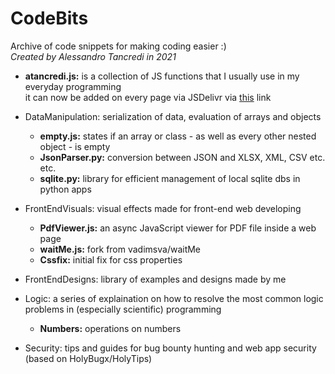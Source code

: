# CodeBits
Archive of code snippets for making coding easier :)<br/>
<i>Created by Alessandro Tancredi in 2021</i>

- <b>atancredi.js:</b> is a collection of JS functions that I usually use in my everyday programming<br>
it can now be added on every page via JSDelivr via <a href="https://cdn.jsdelivr.net/gh/atancredi/CodeBits/atancredi.js">this</a> link

- DataManipulation: serialization of data, evaluation of arrays and objects<br>
  - <b>empty.js:</b> states if an array or class - as well as every other nested object - is empty
  - <b>JsonParser.py:</b> conversion between JSON and XLSX, XML, CSV etc. etc.
  - <b>sqlite.py:</b> library for efficient management of local sqlite dbs in python apps

- FrontEndVisuals: visual effects made for front-end web developing<br>
  - <b>PdfViewer.js:</b> an async JavaScript viewer for PDF file inside a web page
  - <b>waitMe.js:</b> fork from vadimsva/waitMe
  - <b>Cssfix:</b> initial fix for css properties
  
 - FrontEndDesigns: library of examples and designs made by me
  
- Logic: a series of explaination on how to resolve the most common logic problems in (especially scientific) programming<br>
  - <b>Numbers:</b> operations on numbers

- Security: tips and guides for bug bounty hunting and web app security (based on HolyBugx/HolyTips)<br>